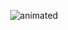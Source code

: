 <p align="center">
  <img src="![Alt Text](https://polycent.ru/media/pictures/images/Hacker.gif)" alt="animated" />
</p>
